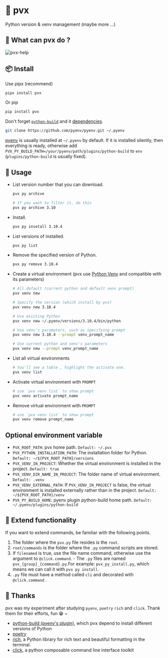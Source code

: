 # 🐍 pvx

Python version &amp; venv management (maybe more ...)

## 🤪 What can pvx do ?

![pvx-help](./asset/pvx-help.png)

## 📦 Install

Use pipx (recommend)

```bash
pipx install pvx
```

Or pip

```bash
pip install pvx
```

Don't forget [`python-build`](https://github.com/pyenv/pyenv/tree/master/plugins/python-build) and it [dependencies](https://github.com/pyenv/pyenv/wiki#suggested-build-environment).

```bash
git clone https://github.com/pyenv/pyenv.git ~/.pyenv
```
[pyenv](https://github.com/pyenv/pyenv) is usually installed at `~/.pyenv` by default. If it is installed silently, then everything is ready, otherwise add `PVX_PY_BUILD_PATH=/your/pyenv/path/plugins/python-build` to `env` (`plugins/python-build` is usually fixed).

## 🔧 Usage

- List  version number that you can download.

    ```bash
    pvx py archive 

    # If you want to filter it, do this
    pvx py archive 3.10
    ```

- Install.

    ```bash
    pvx py insetall 3.10.4
    ```

- List versions of installed.

    ```bash
    pvx py list
    ```

- Remove the specified version of Python.

    ```bash
    pvx py remove 3.10.4
    ```

- Create a virtual environment (pvx use [Python Venv](https://docs.python.org/3/tutorial/venv.html) and compatible with its parameters)

    ```bash
    # All default (current python and default venv prompt)
    pvx venv new

    # Specify the version (which install by pvx)
    pvx venv new 3.10.4

    # Use existing Python
    pvx venv new ~/.pyenv/versions/3.10.4/bin/python

    # Use venv's parameters, such as specifying prompt
    pvx venv new 3.10.4 --prompt venv_prompt_name

    # Use current python and venv's parameters
    pvx venv new --prompt venv_prompt_name
    ```

- List all virtual environments

    ```bash
    # You'll see a table , highlight the activate one.
    pvx venv list
    ```

- Activate virtual environment with `PROMPT`

    ```bash
    # use `pvx venv list` to show prompt
    pvx venv activate prompt_name
    ```

- Remove virtual environment with `PROMPT`

    ```bash
    # use `pvx venv list` to show prompt
    pvx venv remove prompt_name
    ```

## Optional environment variable

- `PVX_ROOT_PATH`: pvx home path. `Default: ~/.pvx`
- `PVX_PYTHON_INSTALLATION_PATH`: The installation folder for Python. `Default: ~/${PVX_ROOT_PATH}/versions`
- `PVX_VENV_IN_PROJECT`: Whether the virtual environment is installed in the project. `Default: true`
- `PVX_VENV_DIR_NAME_IN_PROJECT`: The folder name of virtual environment. `Default: .venv`
- `PVX_VENV_EXTERNAL_PATH`: If `PVX_VENV_IN_PROJECT` is false, the virtual environment is installed externally rather than in the project. `Default: ~/${PVX_ROOT_PATH}/venv`
- `PVX_PY_BUILD_HOME`: pyenv plugin python-build home path. `Default: ~/.pyenv/plugins/python-build`

## 🌟 Extend functionality

If you want to extend commands, be familiar with the following points.

1. The folder where the `pvx.py` file resides is the `root`.
2. `root/commands` is the folder where the `.py` command scripts are stored.
3. If `filenamed` is true, use the file name command, otherwise use the argument to `@click.command`.
        - The `.py` files are named `pvx_{group}_{command}.py`.For example: `pvx_py_install.py`, which means we can call it with `pvx py install`.
4. `.py` file must have a method called `cli` and decorated with `@click.command` .

## 👻 Thanks

pvx was my experiment after studying `pyenv`, `poetry` `rich` and `click`. Thank them for their efforts, fun 😁 ~

- [python-build (pyenv's plugin)](https://github.com/pyenv/pyenv/tree/master/plugins/python-build), which pvx depend to install different versions of Python
- [poetry](https://github.com/python-poetry/poetry)
- [rich](https://github.com/Textualize/rich), a Python library for rich text and beautiful formatting in the terminal.
- [click](https://github.com/pallets/click), a python composable command line interface toolkit
